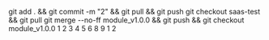 git add . && git commit -m "2" && git pull && git push
git checkout saas-test && git pull
git merge --no-ff module_v1.0.0 && git push && git checkout module_v1.0.0
1
2
3
4
5
6
8
9
1
2